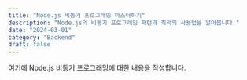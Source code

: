 ```yaml
---
title: "Node.js 비동기 프로그래밍 마스터하기"
description: "Node.js의 비동기 프로그래밍 패턴과 최적의 사용법을 알아봅니다."
date: "2024-03-01"
category: "Backend"
draft: false
---
```


여기에 Node.js 비동기 프로그래밍에 대한 내용을 작성합니다.
